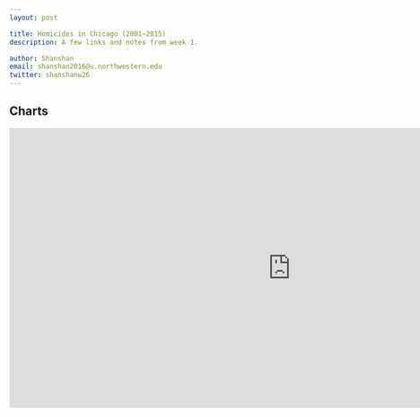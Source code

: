 ```yaml
---
layout: post

title: Homicides in Chicago (2001~2015)
description: A few links and notes from week 1.

author: Shanshan
email: shanshan2016@u.northwestern.edu
twitter: shanshanw26
---
```


## Charts

<iframe width="1002" height="499.3041666666667" seamless frameborder="0" scrolling="no" src="https://docs.google.com/spreadsheets/d/1538B4R9Y87ScfxQcSsZ0aoRk5Un4Gf9LCzgO9oBdJcM/pubchart?oid=366702413&amp;format=interactive"></iframe>




